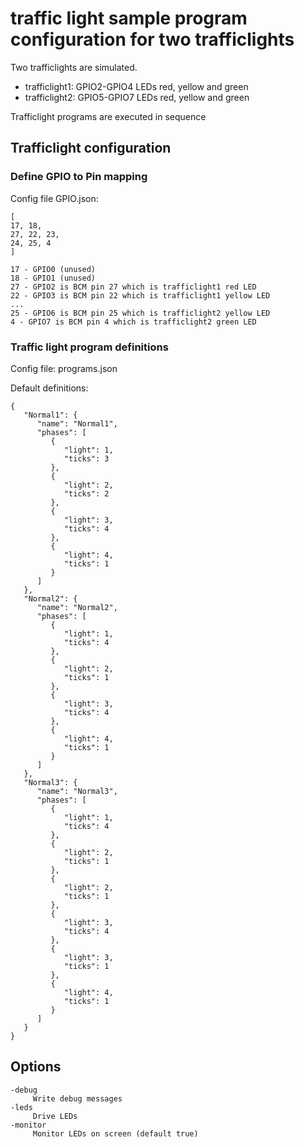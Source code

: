 # traffic light sample program configuration for two trafficlights

Two trafficlights are simulated.
* trafficlight1: GPIO2-GPIO4 LEDs red, yellow and green
* trafficlight2: GPIO5-GPIO7 LEDs red, yellow and green

Trafficlight programs are executed in sequence

## Trafficlight configuration

### Define GPIO to Pin mapping

Config file GPIO.json:

```
[
17, 18,
27, 22, 23,
24, 25, 4
]
```

```
17 - GPIO0 (unused)
18 - GPIO1 (unused)
27 - GPIO2 is BCM pin 27 which is trafficlight1 red LED
22 - GPIO3 is BCM pin 22 which is trafficlight1 yellow LED
...
25 - GPIO6 is BCM pin 25 which is trafficlight2 yellow LED
4 - GPIO7 is BCM pin 4 which is trafficlight2 green LED
```

### Traffic light program definitions

Config file: programs.json

Default definitions:
```
{
   "Normal1": {
      "name": "Normal1",
      "phases": [
         {
            "light": 1,
            "ticks": 3
         },
         {
            "light": 2,
            "ticks": 2
         },
         {
            "light": 3,
            "ticks": 4
         },
         {
            "light": 4,
            "ticks": 1
         }
      ]
   },
   "Normal2": {
      "name": "Normal2",
      "phases": [
         {
            "light": 1,
            "ticks": 4
         },
         {
            "light": 2,
            "ticks": 1
         },
         {
            "light": 3,
            "ticks": 4
         },
         {
            "light": 4,
            "ticks": 1
         }
      ]
   },
   "Normal3": {
      "name": "Normal3",
      "phases": [
         {
            "light": 1,
            "ticks": 4
         },
         {
            "light": 2,
            "ticks": 1
         },
         {
            "light": 2,
            "ticks": 1
         },
         {
            "light": 3,
            "ticks": 4
         },
         {
            "light": 3,
            "ticks": 1
         },
         {
            "light": 4,
            "ticks": 1
         }
      ]
   }
}
```

## Options
```
-debug
     Write debug messages
-leds
     Drive LEDs
-monitor
     Monitor LEDs on screen (default true)
```
